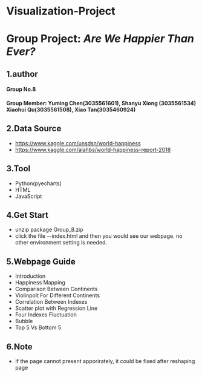 # Visualization-Project
# Group Project: *Are We Happier Than Ever?*
## 1.author
#### Group No.8
#### Group Member: Yuming Chen(3035561601), Shanyu Xiong (3035561534) Xiaohui Qu(3035561508), Xiao Tan(3035460924)

## 2.Data Source
* https://www.kaggle.com/unsdsn/world-happiness
* https://www.kaggle.com/alahbs/world-happiness-report-2018

## 3.Tool
* Python(pyecharts)
* HTML
* JavaScript


## 4.Get Start
* unzip package Group_8.zip
* click the file --index.html and then you would see our webpage. no other environment setting is needed.

## 5.Webpage Guide
* Introduction
* Happiness Mapping
* Comparison Between Continents
* Violinpolt For Different Continents
* Correlation Between Indexes
* Scatter plot with Regression Line
* Four Indexes Fluctuation
* Bubble
* Top 5 Vs Bottom 5

## 6.Note
* If the page cannot present apporirately, it could be fixed after reshaping page



